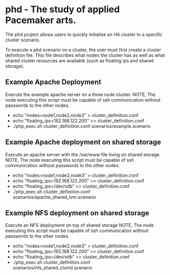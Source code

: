 # phd - The study of applied Pacemaker arts.

The phd project allows users to quickly initialize an HA cluster to a specific cluster scenario.

To execute a phd scenario on a cluster, the user must first create a cluster definition file. This file describes what nodes the cluster has as well as what shared cluster resources are available (such as floating ips and shared storage).

## Example Apache Deployment
Execute the example apache server on a three node cluster.
NOTE, The node executing this script must be capable of ssh communication without passwords to the other nodes.

* echo "nodes=node1,node2,node3" > cluster_definition.conf
* echo "floating_ips=192.168.122.200" >> cluster_definition.conf
* ./php_exec.sh cluster_definition.conf scenarios/example.scenario

## Example Apache deployment on shared storage
Execute an apache server with the /var/www file living on shared storage.
NOTE, The node executing this script must be capable of ssh communication without passwords to the other nodes.

* echo "nodes=node1,node2,node3" > cluster_definition.conf
* echo "floating_ips=192.168.122.200" >> cluster_definition.conf
* echo "floating_ips=/dev/vdb" >> cluster_definition.conf
* ./php_exec.sh cluster_definition.conf scenarios/apache_shared_lvm.scenario

## Example NFS deployment on shared storage
Execute an NFS deployment on top of shared storage
NOTE, The node executing this script must be capable of ssh communication without passwords to the other nodes.

* echo "nodes=node1,node2,node3" > cluster_definition.conf
* echo "floating_ips=192.168.122.200" >> cluster_definition.conf
* echo "floating_ips=/dev/vdb" >> cluster_definition.conf
* ./php_exec.sh cluster_definition.conf scenarios/nfs_shared_clvmd.scenario

